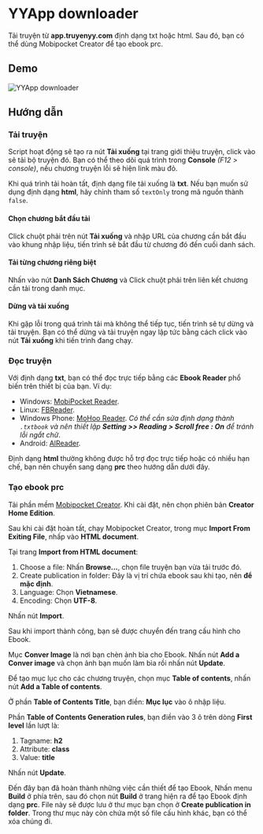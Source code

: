 # YYApp downloader

Tải truyện từ **app.truyenyy.com** định dạng txt hoặc html. Sau đó, bạn có thể dùng Mobipocket Creator để tạo ebook prc.

## Demo

![YYApp downloader](https://raw.githubusercontent.com/baivong/Userscript/master/YYApp_downloader/screenshot/yyapp.png)

## Hướng dẫn

### Tải truyện

Script hoạt động sẽ tạo ra nút **Tải xuống** tại trang giới thiệu truyện, click vào sẽ tải bộ truyện đó.
Bạn có thể theo dõi quá trình trong **Console** *(F12 > console)*, nếu chương truyện lỗi sẽ hiện link màu đỏ.

Khi quá trình tải hoàn tất, định dạng file tải xuống là **txt**. Nếu bạn muốn sử dụng định dạng **html**, hãy chỉnh tham số `textOnly` trong mã nguồn thành `false`.

#### Chọn chương bắt đầu tải

Click chuột phải trên nút **Tải xuống** và nhập URL của chương cần bắt đầu vào khung nhập liệu, tiến trình sẽ bắt đầu từ chương đó đến cuối danh sách.

#### Tải từng chương riêng biệt

Nhấn vào nút **Danh Sách Chương** và Click chuột phải trên liên kết chương cần tải trong danh mục.

#### Dừng và tải xuống

Khi gặp lỗi trong quá trình tải mà không thể tiếp tục, tiến trình sẽ tự dừng và tải truyện.
Bạn có thể dừng và tải truyện ngay lập tức bằng cách click vào nút **Tải xuống** khi tiến trình đang chạy.

### Đọc truyện

Với định dạng **txt**, bạn có thể đọc trực tiếp bằng các **Ebook Reader** phổ biến trên thiết bị của bạn. Ví dụ:

* Windows: [MobiPocket Reader](http://w7.getpedia.net/data/soft/2015/09/17/mobireadersetup.msi).
* Linux: [FBReader](https://fbreader.org/content/fbreader-beta-linux-desktop).
* Windows Phone: [MoHoo Reader](https://www.microsoft.com/vi-vn/store/p/mohoo-reader/9wzdncrfj14v). *Có thể cần sửa định dạng thành `.txtbook` và nên thiết lập **Setting >> Reading > Scroll free : On** để tránh lỗi ngắt chữ*.
* Android: [AlReader](https://play.google.com/store/apps/details?id=com.neverland.alreader).

Định dạng **html** thường không được hỗ trợ đọc trực tiếp hoặc có nhiều hạn chế, bạn nên chuyển sang dạng **prc** theo hướng dẫn dưới đây.

### Tạo ebook prc

Tải phần mềm [Mobipocket Creator](http://download.cnet.com/Mobipocket-Creator/3000-13455_4-75451639.html). Khi cài đặt, nên chọn phiên bản **Creator Home Edition**.

Sau khi cài đặt hoàn tất, chạy Mobipocket Creator, trong mục **Import From Exiting File**, nhấp vào **HTML document**.

Tại trang **Import from HTML document**:

1. Choose a file: Nhấn **Browse...**, chọn file truyện bạn vừa tải trước đó.
1. Create publication in folder: Đây là vị trí chứa ebook sau khi tạo, nên **để mặc định**.
1. Language: Chọn **Vietnamese**.
1. Encoding: Chọn **UTF-8**.

Nhấn nút **Import**.

Sau khi import thành công, bạn sẽ được chuyển đến trang cấu hình cho Ebook.

Mục **Conver Image** là nơi bạn chèn ảnh bìa cho Ebook. Nhấn nút **Add a Conver image** và chọn ảnh bạn muốn làm bìa rồi nhấn nút **Update**.

Để tạo mục lục cho các chương truyện, chọn mục **Table of contents**, nhấn nút **Add a Table of contents**.

Ở phần **Table of Contents Title**, bạn điền: **Mục lục** vào ô nhập liệu.

Phần **Table of Contents Generation rules**, bạn điền vào 3 ô trên dòng **First level** lần lượt là:

1. Tagname: **h2**
1. Attribute: **class**
1. Value: **title**

Nhấn nút **Update**.

Đến đây bạn đã hoàn thành những việc cần thiết để tạo Ebook, Nhấn menu **Build** ở phía trên, sau đó chọn nút **Build** ở trang hiện ra để tạo Ebook định dạng **prc**. File này sẽ được lưu ở thư mục bạn chọn ở **Create publication in folder**. Trong thư mục này còn chứa một số file cấu hình khác, bạn có thể xóa chúng đi.
